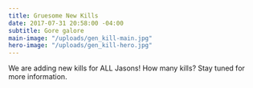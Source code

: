 ```yaml
---
title: Gruesome New Kills
date: 2017-07-31 20:58:00 -04:00
subtitle: Gore galore
main-image: "/uploads/gen_kill-main.jpg"
hero-image: "/uploads/gen_kill-hero.jpg"
---
```


We are adding new kills for ALL Jasons! How many kills? Stay tuned for more information. 